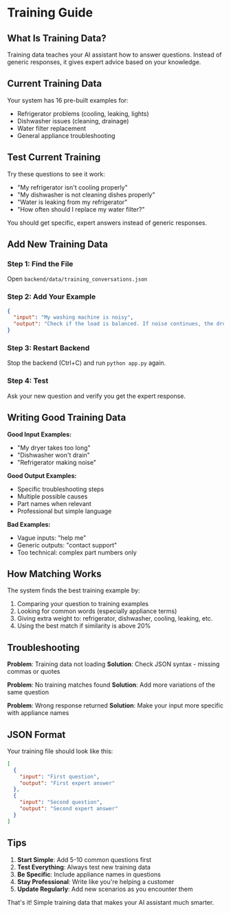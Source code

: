 Training Guide
==============

## What Is Training Data?

Training data teaches your AI assistant how to answer questions. Instead of generic responses, it gives expert advice based on your knowledge.

## Current Training Data

Your system has 16 pre-built examples for:
- Refrigerator problems (cooling, leaking, lights)
- Dishwasher issues (cleaning, drainage)
- Water filter replacement
- General appliance troubleshooting

## Test Current Training

Try these questions to see it work:
- "My refrigerator isn't cooling properly"
- "My dishwasher is not cleaning dishes properly" 
- "Water is leaking from my refrigerator"
- "How often should I replace my water filter?"

You should get specific, expert answers instead of generic responses.

## Add New Training Data

### Step 1: Find the File
Open `backend/data/training_conversations.json`

### Step 2: Add Your Example
```json
{
  "input": "My washing machine is noisy",
  "output": "Check if the load is balanced. If noise continues, the drum bearings may be worn and need replacement. Also inspect the drive belt for wear."
}
```

### Step 3: Restart Backend
Stop the backend (Ctrl+C) and run `python app.py` again.

### Step 4: Test
Ask your new question and verify you get the expert response.

## Writing Good Training Data

**Good Input Examples:**
- "My dryer takes too long"
- "Dishwasher won't drain"
- "Refrigerator making noise"

**Good Output Examples:**
- Specific troubleshooting steps
- Multiple possible causes
- Part names when relevant
- Professional but simple language

**Bad Examples:**
- Vague inputs: "help me"
- Generic outputs: "contact support"
- Too technical: complex part numbers only

## How Matching Works

The system finds the best training example by:
1. Comparing your question to training examples
2. Looking for common words (especially appliance terms)
3. Giving extra weight to: refrigerator, dishwasher, cooling, leaking, etc.
4. Using the best match if similarity is above 20%

## Troubleshooting

**Problem**: Training data not loading
**Solution**: Check JSON syntax - missing commas or quotes

**Problem**: No training matches found
**Solution**: Add more variations of the same question

**Problem**: Wrong response returned
**Solution**: Make your input more specific with appliance names

## JSON Format

Your training file should look like this:
```json
[
  {
    "input": "First question",
    "output": "First expert answer"
  },
  {
    "input": "Second question", 
    "output": "Second expert answer"
  }
]
```

## Tips

1. **Start Simple**: Add 5-10 common questions first
2. **Test Everything**: Always test new training data
3. **Be Specific**: Include appliance names in questions
4. **Stay Professional**: Write like you're helping a customer
5. **Update Regularly**: Add new scenarios as you encounter them

That's it! Simple training data that makes your AI assistant much smarter.
